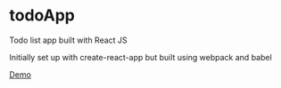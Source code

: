 # todoApp
Todo list app built with React JS

Initially set up with create-react-app but built using webpack and babel

[Demo](https://jfy96.github.io/todoApp/)

